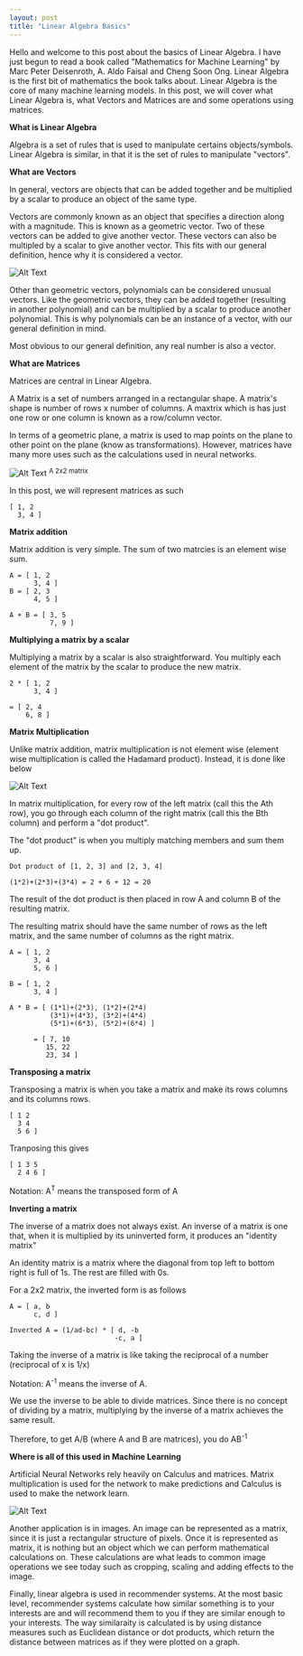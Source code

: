 ```yaml
---
layout: post
title: "Linear Algebra Basics"
---
```



Hello and welcome to this post about the basics of Linear Algebra. I have just begun to read a book called "Mathematics for Machine Learning" by Marc Peter Deisenroth, A. Aldo Faisal and Cheng Soon Ong. Linear Algebra is the first bit of mathematics the book talks about. Linear Algebra is the core of many machine learning models. In this post, we will cover what Linear Algebra is, what Vectors and Matrices are and some operations using matrices.


**What is Linear Algebra**

Algebra is a set of rules that is used to manipulate certains objects/symbols. Linear Algebra is similar, in that it is the set of rules to manipulate "vectors".

**What are Vectors**

In general, vectors are objects that can be added together and be multiplied by a scalar to produce an object of the same type.

Vectors are commonly known as an object that specifies a direction along with a magnitude. This is known as a geometric vector. Two of these vectors can be added to give another vector. These vectors can also be multipled by a scalar to give another vector. This fits with our general definition, hence why it is considered a vector.

![Alt Text](/assets/vector.png) 


Other than geometric vectors, polynomials can be considered unusual vectors. Like the geometric vectors, they can be added together (resulting in another polynomial) and can be multiplied by a scalar to produce another polynomial. This is why polynomials can be an instance of a vector, with our general definition in mind.

Most obvious to our general definition, any real number is also a vector.

**What are Matrices**

Matrices are central in Linear Algebra.

A Matrix is a set of numbers arranged in a rectangular shape. A matrix's shape is number of rows x number of columns. A maxtrix which is has just one row or one column is known as a row/column vector. 

In terms of a geometric plane, a matrix is used to map points on the plane to other point on the plane (know as transformations). However, matrices have many more uses such as the calculations used in neural networks.

![Alt Text](/assets/matrix.png) 
<sup>A 2x2 matrix</sup>

In this post, we will represent matrices as such

```
[ 1, 2
  3, 4 ]
```

**Matrix addition**

Matrix addition is very simple. The sum of two matrcies is an element wise sum. 

```
A = [ 1, 2 
      3, 4 ]
B = [ 2, 3
      4, 5 ]

A + B = [ 3, 5 
          7, 9 ]  
```
**Multiplying a matrix by a scalar**

Multiplying a matrix by a scalar is also straightforward. You multiply each element of the matrix by the scalar to produce the new matrix.

```
2 * [ 1, 2
      3, 4 ] 

= [ 2, 4
    6, 8 ]
```

**Matrix Multiplication**

Unlike matrix addition, matrix multiplication is not element wise (element wise multiplication is called the Hadamard product). Instead, it is done like below

![Alt Text](/assets/matmul.png) 

In matrix multiplication, for every row of the left matrix (call this the Ath row), you go through each column of the right matrix (call this the Bth column) and perform a "dot product".

The "dot product" is when you multiply matching members and sum them up. 

```
Dot product of [1, 2, 3] and [2, 3, 4]

(1*2)+(2*3)+(3*4) = 2 + 6 + 12 = 20
```

The result of the dot product is then placed in row A and column B of the resulting matrix.

The resulting matrix should have the same number of rows as the left matrix, and the same number of columns as the right matrix.


```
A = [ 1, 2
      3, 4
      5, 6 ] 

B = [ 1, 2
      3, 4 ]

A * B = [ (1*1)+(2*3), (1*2)+(2*4) 
          (3*1)+(4*3), (3*2)+(4*4)
          (5*1)+(6*3), (5*2)+(6*4) ]

      = [ 7, 10 
         15, 22
         23, 34 ]
```



**Transposing a matrix**

Transposing a matrix is when you take a matrix and make its rows columns and its columns rows. 

```
[ 1 2 
  3 4
  5 6 ]
```

Tranposing this gives

```
[ 1 3 5
  2 4 6 ]
```

Notation: A<sup>T</sup> means the transposed form of A

**Inverting a matrix**

The inverse of a matrix does not always exist. An inverse of a matrix is one that, when it is multiplied by its uninverted form, it produces an "identity matrix"

An identity matrix is a matrix where the diagonal from top left to bottom right is full of 1s. The rest are filled with 0s.

For a 2x2 matrix, the inverted form is as follows

```
A = [ a, b
      c, d ]

Inverted A = (1/ad-bc) * [ d, -b
                          -c, a ]
```

Taking the inverse of a matrix is like taking the reciprocal of a number (reciprocal of x is 1/x)


Notation: A<sup>-1</sup> means the inverse of A.

We use the inverse to be able to divide matrices. Since there is no concept of dividing by a matrix, multiplying by the inverse of a matrix achieves the same result.

Therefore, to get A/B (where A and B are matrices), you do AB<sup>-1</sup>

**Where is all of this used in Machine Learning**

Artificial Neural Networks rely heavily on Calculus and matrices. Matrix multiplication is used for the network to make predictions and Calculus is used to make the network learn.

![Alt Text](/assets/neuralnet.jpeg) 

Another application is in images. An image can be represented as a matrix, since it is just a rectangular structure of pixels. Once it is represented as matrix, it is nothing but an object which we can perform mathematical calculations on. These calculations are what leads to common image operations we see today such as cropping, scaling and adding effects to the image.

Finally, linear algebra is used in recommender systems. At the most basic level, recommender systems calculate how similar something is to your interests are and will recommend them to you if they are similar enough to your interests. The way similaraity is calculated is by using distance measures such as Euclidean distance or dot products, which return the distance between matrices as if they were plotted on a graph.